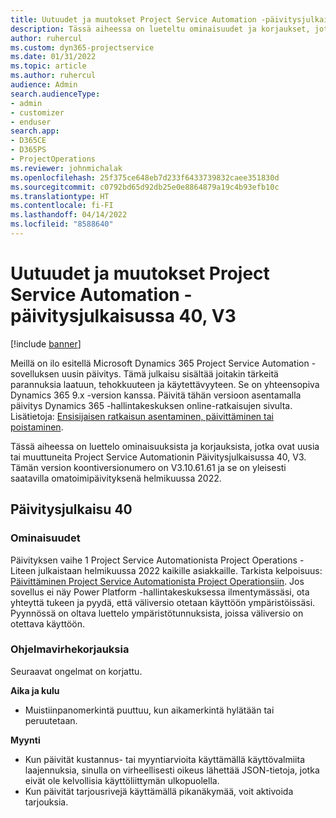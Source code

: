 ```yaml
---
title: Uutuudet ja muutokset Project Service Automation -päivitysjulkaisussa 40, V3
description: Tässä aiheessa on lueteltu ominaisuudet ja korjaukset, jotka ovat saatavissa Microsoft Dynamics 365 Project Service Automation -päivityksessä 40, V3.
author: ruhercul
ms.custom: dyn365-projectservice
ms.date: 01/31/2022
ms.topic: article
ms.author: ruhercul
audience: Admin
search.audienceType:
- admin
- customizer
- enduser
search.app:
- D365CE
- D365PS
- ProjectOperations
ms.reviewer: johnmichalak
ms.openlocfilehash: 25f375ce648eb7d233f6433739832caee351830d
ms.sourcegitcommit: c0792bd65d92db25e0e8864879a19c4b93efb10c
ms.translationtype: HT
ms.contentlocale: fi-FI
ms.lasthandoff: 04/14/2022
ms.locfileid: "8588640"
---
```

# <a name="whats-new-or-changed-in-project-service-automation-update-release-40-v3"></a>Uutuudet ja muutokset Project Service Automation -päivitysjulkaisussa 40, V3

[!include [banner](../includes/psa-now-project-operations.md)]

Meillä on ilo esitellä Microsoft Dynamics 365 Project Service Automation -sovelluksen uusin päivitys. Tämä julkaisu sisältää joitakin tärkeitä parannuksia laatuun, tehokkuuteen ja käytettävyyteen. Se on yhteensopiva Dynamics 365 9.x -version kanssa. Päivitä tähän versioon asentamalla päivitys Dynamics 365 -hallintakeskuksen online-ratkaisujen sivulta. Lisätietoja: [Ensisijaisen ratkaisun asentaminen, päivittäminen tai poistaminen](/power-platform/admin/install-remove-preferred-solution).

Tässä aiheessa on luettelo ominaisuuksista ja korjauksista, jotka ovat uusia tai muuttuneita Project Service Automationin Päivitysjulkaisussa 40, V3. Tämän version koontiversionumero on V3.10.61.61 ja se on yleisesti saatavilla omatoimipäivityksenä helmikuussa 2022.

## <a name="update-release-40"></a>Päivitysjulkaisu 40

### <a name="features"></a>Ominaisuudet
Päivityksen vaihe 1 Project Service Automationista Project Operations - Liteen julkaistaan helmikuussa 2022 kaikille asiakkaille. Tarkista kelpoisuus: [Päivittäminen Project Service Automationista Project Operationsiin](upgrade-project-operations-non-stocked.md). Jos sovellus ei näy Power Platform -hallintakeskuksessa ilmentymässäsi, ota yhteyttä tukeen ja pyydä, että väliversio otetaan käyttöön ympäristöissäsi. Pyynnössä on oltava luettelo ympäristötunnuksista, joissa väliversio on otettava käyttöön.

### <a name="bug-fixes"></a>Ohjelmavirhekorjauksia

Seuraavat ongelmat on korjattu.

**Aika ja kulu**
- Muistiinpanomerkintä puuttuu, kun aikamerkintä hylätään tai peruutetaan. 

**Myynti**

- Kun päivität kustannus- tai myyntiarvioita käyttämällä käyttövalmiita laajennuksia, sinulla on virheellisesti oikeus lähettää JSON-tietoja, jotka eivät ole kelvollisia käyttöliittymän ulkopuolella.
- Kun päivität tarjousrivejä käyttämällä pikanäkymää, voit aktivoida tarjouksia.
